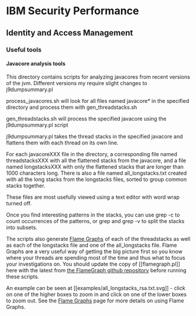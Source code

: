 # IBM Security Performance

## Identity and Access Management

### Useful tools

#### Javacore analysis tools

This directory contains scripts for analyzing javacores from recent versions of the jvm.
Different versions my require slight changes to j9dumpsummary.pl

process_javacores.sh will look for all files named javacore* in the specified directory and process them with gen_threadstacks.sh

gen_threadstacks.sh will process the specified javacore using the j9dumpsummary.pl script

j9dumpsummary.pl takes the thread stacks in the specified javacore and flattens them with each thread on its own line.

For each javacoreXXX file in the directory, a corresponding file named threadstacksXXX with all the flattened stacks from the javacore, and a file named longstacksXXX with only the flattened stacks that are longer than 1000 characters long.
There is also a file named all_longstacks.txt created with all the long stacks from the longstacks files, sorted to group common stacks together.

These files are most usefully viewed using a text editor with word wrap turned off.

Once you find interesting patterns in the stacks, you can use grep -c to count occurrences of the patterns, or grep and grep -v to split the stacks into subsets.

The scripts also generate [Flame Graphs](http://www.brendangregg.com/FlameGraphs/cpuflamegraphs.html) of each of the threadstacks as well as 
each of the longstacks file and one of the all_longstacks file.  Flame Graphs are a very useful way of getting the big picture first so you know
where your threads are spending most of the time and thus what to focus your investigations on.  You should update the copy of [[flamegraph.pl]] 
here with the latest from [the FlameGraph github repository](https://github.com/brendangregg/FlameGraph) before running these scripts.

An example can be seen at [[examples/all_longstacks_rsa.txt.svg]] - click on one of the higher boxes to zoom in and click on one of the lower boxes
to zoom out.  See the [Flame Graphs](http://www.brendangregg.com/FlameGraphs/cpuflamegraphs.html) page for more details on using Flame Graphs.